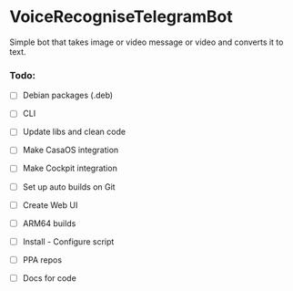 # VoiceRecogniseTelegramBot
Simple bot that takes image or video message or video and converts it to text.


### Todo:

- [ ] Debian packages (.deb)
- [ ] CLI
- [ ] Update libs and clean code
- [ ] Make CasaOS integration
- [ ] Make Cockpit integration
- [ ] Set up auto builds on Git
- [ ] Create Web UI
- [ ] ARM64 builds
- [ ] Install - Configure script
- [ ] PPA repos
- [ ] Docs for code

